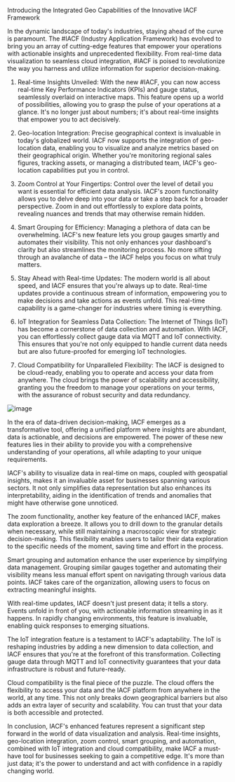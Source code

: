 Introducing the Integrated Geo Capabilities of the Innovative IACF Framework

In the dynamic landscape of today's industries, staying ahead of the curve is paramount. The #IACF (Industry Application Framework) has evolved to bring you an array of cutting-edge features that empower your operations with actionable insights and unprecedented flexibility. From real-time data visualization to seamless cloud integration, #IACF is poised to revolutionize the way you harness and utilize information for superior decision-making.

1.	Real-time Insights Unveiled: With the new #IACF, you can now access real-time Key Performance Indicators (KPIs) and gauge status, seamlessly overlaid on interactive maps. This feature opens up a world of possibilities, allowing you to grasp the pulse of your operations at a glance. It's no longer just about numbers; it's about real-time insights that empower you to act decisively.

2.	Geo-location Integration: Precise geographical context is invaluable in today's globalized world. IACF now supports the integration of geo-location data, enabling you to visualize and analyze metrics based on their geographical origin. Whether you're monitoring regional sales figures, tracking assets, or managing a distributed team, IACF's geo-location capabilities put you in control.

3.	Zoom Control at Your Fingertips: Control over the level of detail you want is essential for efficient data analysis. IACF's zoom functionality allows you to delve deep into your data or take a step back for a broader perspective. Zoom in and out effortlessly to explore data points, revealing nuances and trends that may otherwise remain hidden.

4.	Smart Grouping for Efficiency: Managing a plethora of data can be overwhelming. IACF's new feature lets you group gauges smartly and automates their visibility. This not only enhances your dashboard's clarity but also streamlines the monitoring process. No more sifting through an avalanche of data – the IACF helps you focus on what truly matters.

5.	Stay Ahead with Real-time Updates: The modern world is all about speed, and IACF ensures that you're always up to date. Real-time updates provide a continuous stream of information, empowering you to make decisions and take actions as events unfold. This real-time capability is a game-changer for industries where timing is everything.

6.	IoT Integration for Seamless Data Collection: The Internet of Things (IoT) has become a cornerstone of data collection and automation. With IACF, you can effortlessly collect gauge data via MQTT and IoT connectivity. This ensures that you're not only equipped to handle current data needs but are also future-proofed for emerging IoT technologies.

7.	Cloud Compatibility for Unparalleled Flexibility: The IACF is designed to be cloud-ready, enabling you to operate and access your data from anywhere. The cloud brings the power of scalability and accessibility, granting you the freedom to manage your operations on your terms, with the assurance of robust security and data redundancy.

![image](https://github.com/mdaxf/iac/assets/23530144/220bda40-c9ab-4ea7-b988-d0f9f5dcb3da)

In the era of data-driven decision-making, IACF emerges as a transformative tool, offering a unified platform where insights are abundant, data is actionable, and decisions are empowered. The power of these new features lies in their ability to provide you with a comprehensive understanding of your operations, all while adapting to your unique requirements.

IACF's ability to visualize data in real-time on maps, coupled with geospatial insights, makes it an invaluable asset for businesses spanning various sectors. It not only simplifies data representation but also enhances its interpretability, aiding in the identification of trends and anomalies that might have otherwise gone unnoticed.

The zoom functionality, another key feature of the enhanced IACF, makes data exploration a breeze. It allows you to drill down to the granular details when necessary, while still maintaining a macroscopic view for strategic decision-making. This flexibility enables users to tailor their data exploration to the specific needs of the moment, saving time and effort in the process.

Smart grouping and automation enhance the user experience by simplifying data management. Grouping similar gauges together and automating their visibility means less manual effort spent on navigating through various data points. IACF takes care of the organization, allowing users to focus on extracting meaningful insights.

With real-time updates, IACF doesn't just present data; it tells a story. Events unfold in front of you, with actionable information streaming in as it happens. In rapidly changing environments, this feature is invaluable, enabling quick responses to emerging situations.

The IoT integration feature is a testament to IACF's adaptability. The IoT is reshaping industries by adding a new dimension to data collection, and IACF ensures that you're at the forefront of this transformation. Collecting gauge data through MQTT and IoT connectivity guarantees that your data infrastructure is robust and future-ready.

Cloud compatibility is the final piece of the puzzle. The cloud offers the flexibility to access your data and the IACF platform from anywhere in the world, at any time. This not only breaks down geographical barriers but also adds an extra layer of security and scalability. You can trust that your data is both accessible and protected.

In conclusion, IACF's enhanced features represent a significant step forward in the world of data visualization and analysis. Real-time insights, geo-location integration, zoom control, smart grouping, and automation, combined with IoT integration and cloud compatibility, make IACF a must-have tool for businesses seeking to gain a competitive edge. It's more than just data; it's the power to understand and act with confidence in a rapidly changing world.
